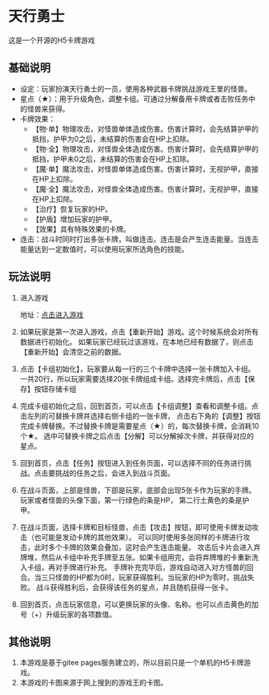 # 天行勇士
这是一个开源的H5卡牌游戏
## 基础说明
+ 设定：玩家扮演天行勇士的一员，使用各种武器卡牌挑战游戏王里的怪兽。
+ 星点（★）：用于升级角色，调整卡组。可通过分解备用卡牌或者击败任务中的怪兽来获得。
+ 卡牌效果：
	+ 【物·单】物理攻击，对怪兽单体造成伤害。伤害计算时，会先结算护甲的抵挡，护甲为0之后，未结算的伤害会在HP上扣除。
	+ 【物·全】物理攻击，对怪兽全体造成伤害。伤害计算时，会先结算护甲的抵挡，护甲未0之后，未结算的伤害会在HP上扣除。
	+ 【魔·单】魔法攻击，对怪兽单体造成伤害。伤害计算时，无视护甲，直接在HP上扣除。
	+ 【魔·全】魔法攻击，对怪兽全体造成伤害。伤害计算时，无视护甲，直接在HP上扣除。
	+ 【治疗】恢复玩家的HP。
	+ 【护盾】增加玩家的护甲。
	+ 【效果】具有特殊效果的卡牌。
+ 连击：战斗时同时打出多张卡牌，叫做连击。连击是会产生连击能量。当连击能量达到一定数值时，可以使用玩家所选角色的技能。

## 玩法说明

1. 进入游戏

	地址：[点击进入游戏](https://castle14.gitee.io/skycard/html/index.html)

2. 如果玩家是第一次进入游戏，点击【重新开始】游戏。这个时候系统会对所有数据进行初始化。
如果玩家已经玩过该游戏，在本地已经有数据了，则点击【重新开始】会清空之前的数据。

3. 点击【卡组初始化】，玩家要从每一行的三个卡牌中选择一张卡牌加入卡组。
一共20行，所以玩家需要选择20张卡牌组成卡组。选择完卡牌后，点击【保存】按钮存储卡组

4. 完成卡组初始化之后，回到首页，可以点击【卡组调整】查看和调整卡组。点击左列的可替换卡牌并选择右侧卡组的一张卡牌，
点击右下角的【调整】按钮完成卡牌替换。不过替换卡牌是需要星点（★）的，每次替换卡牌，会消耗10个★。
选中可替换卡牌之后点击【分解】可以分解掉次卡牌，并获得对应的星点。

5. 回到首页，点击【任务】按钮进入到任务页面，可以选择不同的任务进行挑战。点击要挑战的任务之后，会进入到战斗页面。

6. 在战斗页面，上部是怪兽，下部是玩家，底部会出现5张卡作为玩家的手牌。玩家或者怪兽的头像下面，第一行绿色的条是HP，
第二行土黄色的条是护甲。

7. 在战斗页面，选择卡牌和目标怪兽，点击【攻击】按钮，即可使用卡牌发动攻击（也可能是发动卡牌的其他效果）。
可以同时使用多张同样的卡牌进行攻击，此时多个卡牌的效果会叠加，这时会产生连击能量。
攻击后卡片会进入弃牌堆，然后从卡组中补充手牌至五张。如果卡组用完，会将弃牌堆的卡重新洗入卡组，再对手牌进行补充。
手牌补充完毕后，游戏自动进入对方怪兽的回合。当三只怪兽的HP都为0时，玩家获得胜利。当玩家的HP为零时，挑战失败。
战斗获得胜利后，会获得该任务的星点，并且随机获得一张卡。

8. 回到首页，点击玩家信息，可以更换玩家的头像、名称。也可以点击黄色的加号（+）升级玩家的各项数值。


## 其他说明
1. 本游戏是基于gitee pages服务建立的，所以目前只是一个单机的H5卡牌游戏。
2. 本游戏的卡图来源于网上搜到的游戏王的卡图。
